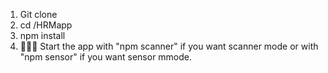 1. Git clone
2. cd /HRMapp
3. npm install
4. 🚀🚀🚀 Start the app with "npm scanner" if you want scanner mode
or with "npm sensor" if you want sensor mmode. 
